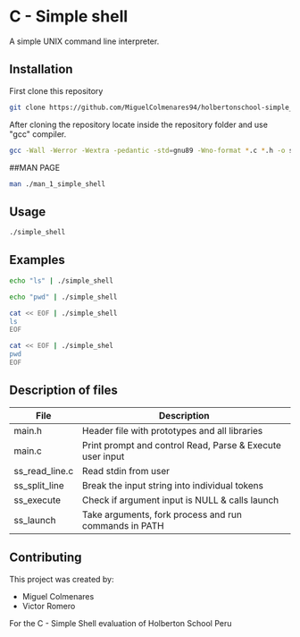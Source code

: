 # C - Simple shell

A simple UNIX command line interpreter.

## Installation

First clone this repository 

```bash
git clone https://github.com/MiguelColmenares94/holbertonschool-simple_shell

```
After cloning the repository locate inside the repository folder and use "gcc" compiler.

```bash
gcc -Wall -Werror -Wextra -pedantic -std=gnu89 -Wno-format *.c *.h -o simple_shell
```
##MAN PAGE
```bash
man ./man_1_simple_shell
```


## Usage
```bash 
./simple_shell
```
## Examples
```bash 
echo "ls" | ./simple_shell
```

```bash
echo "pwd" | ./simple_shell
```
```bash
cat << EOF | ./simple_shell
ls
EOF
```

```bash
cat << EOF | ./simple_shel
pwd
EOF
```
## Description of files

|File|Description|
|--|--|
|main.h|Header file with prototypes and all libraries|
|main.c|Print prompt and control Read, Parse & Execute user input|
|ss_read_line.c|Read stdin from user|
|ss_split_line|Break the input string into individual tokens|
|ss_execute|Check if argument input is NULL & calls launch|
|ss_launch|Take arguments, fork process and run commands in PATH|

## Contributing

This project was created by:

- Miguel Colmenares
- Victor Romero

For the C - Simple Shell evaluation of Holberton School Peru




